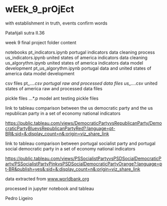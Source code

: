 # wEEk_9_prOjEct




with establishment in truth,
events confirm words

Patañjali
sutra II.36



week 9 final project folder content

notebooks
pt_indicators.ipynb portugal indicators data cleaning process
us_indicators.ipynb united states of america indicators data cleaning
us_algorythm.ipynb united states of america indicators data model development
pt_us_algorythm.ipynb portugal data and united states of america data model development

csv files
pt_...*.csv portugal raw and processed data files
us_...*.csv united states of america raw and processed data files



pickle files
...*.p model ant testing pickle files



link to tableau
comparison between the us democratic party and the us republican party in a set of economy national indicators

https://public.tableau.com/views/DemocraticPartyvsRepublicanParty/DemocraticPartyBluevsRepublicanPartyRed?:language=pt-BR&:sid=&:display_count=n&:origin=viz_share_link



link to tableau
comparison between portugal socialist party and portugal social democratic party in a set of economy national indicators

https://public.tableau.com/views/PSSocialistPartyvsPSDSocialDemocraticParty/PSSocialistPartyPinkvsPSDSocialDemocraticPartyOrange?:language=pt-BR&publish=yes&:sid=&:display_count=n&:origin=viz_share_link



data extracted from www.worldbank.org

processed in jupyter notebook and tableau





Pedro Ligeiro
